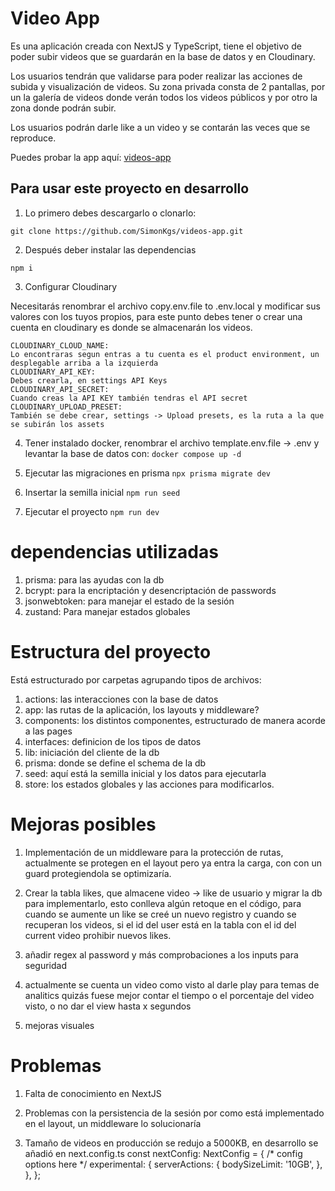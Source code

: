# Video App

Es una aplicación creada con NextJS y TypeScript, tiene el objetivo de poder subir videos que se guardarán en la base de datos y en Cloudinary.

Los usuarios tendrán que validarse para poder realizar las acciones de subida y visualización de videos. Su zona privada consta de 2 pantallas, por un la galería de videos donde verán todos los videos públicos y por otro la zona donde podrán subir.

Los usuarios podrán darle like a un video y se contarán las veces que se reproduce.

Puedes probar la app aquí: [videos-app](https://kgs-videos-app.vercel.app/)

## Para usar este proyecto en desarrollo

1. Lo primero debes descargarlo o clonarlo: 
```
git clone https://github.com/SimonKgs/videos-app.git
```

2. Después deber instalar las dependencias
```
npm i
```
3. Configurar Cloudinary

Necesitarás renombrar el archivo copy.env.file to .env.local y modificar sus valores con los tuyos propios, para este punto debes tener o crear una cuenta en cloudinary es donde se almacenarán los videos.

```
CLOUDINARY_CLOUD_NAME:
Lo encontraras segun entras a tu cuenta es el product environment, un desplegable arriba a la izquierda
CLOUDINARY_API_KEY:
Debes crearla, en settings API Keys 
CLOUDINARY_API_SECRET:
Cuando creas la API KEY también tendras el API secret
CLOUDINARY_UPLOAD_PRESET:
También se debe crear, settings -> Upload presets, es la ruta a la que se subirán los assets
```

4. Tener instalado docker, renombrar el archivo template.env.file -> .env y levantar la base de datos con:
```docker compose up -d```

5. Ejecutar las migraciones en prisma
```npx prisma migrate dev```

6. Insertar la semilla inicial
```npm run seed```

7. Ejecutar el proyecto
```npm run dev```


# dependencias utilizadas

1. prisma: para las ayudas con la db
2. bcrypt: para la encriptación y desencriptación de passwords
3. jsonwebtoken: para manejar el estado de la sesión
4. zustand: Para manejar estados globales

# Estructura del proyecto

Está estructurado por carpetas agrupando tipos de archivos:

1. actions: las interacciones con la base de datos
2. app: las rutas de la aplicación, los layouts y middleware?
3. components: los distintos componentes, estructurado de manera acorde a las pages 
4. interfaces: definicion de los tipos de datos
5. lib: iniciación del cliente de la db
6. prisma: donde se define el schema de la db
7. seed: aquí está la semilla inicial y los datos para ejecutarla
8. store: los estados globales y las acciones para modificarlos.


# Mejoras posibles

1. Implementación de un middleware para la protección de rutas, actualmente se protegen en el layout pero ya entra la carga, con con un guard protegiendola se optimizaría.

2. Crear la tabla likes, que almacene video -> like de usuario y migrar la db para implementarlo, esto conlleva algún retoque en el código, para cuando se aumente un like se creé un nuevo registro y cuando se recuperan los videos, si el id del user está en la tabla con el id del current video prohibir nuevos likes.

3. añadir regex al password y más comprobaciones a los inputs para seguridad

4. actualmente se cuenta un video como visto al darle play para temas de analitics quizás fuese mejor contar el tiempo o el porcentaje del video visto, o no dar el view hasta x segundos

5. mejoras visuales


# Problemas

1. Falta de conocimiento en NextJS

2. Problemas con la persistencia de la sesión por como está implementado en el layout, un middleware lo solucionaría

3. Tamaño de videos en producción se redujo a 5000KB, en desarrollo se añadió en next.config.ts
const nextConfig: NextConfig = {
  /* config options here */
  experimental: {
    serverActions: {
      bodySizeLimit: '10GB',
    },
  },
};
